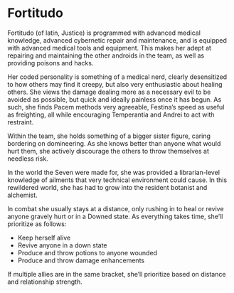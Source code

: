# Fortitudo

Fortitudo (of latin, Justice) is programmed with advanced medical knowledge, advanced cybernetic repair and maintenance, and is equipped with advanced medical tools and equipment. This makes her adept at repairing and maintaining the other androids in the team, as well as providing poisons and hacks.

Her coded personality is something of a medical nerd, clearly desensitized to how others may find it creepy, but also very enthusiastic about healing others. She views the damage dealing more as a necessary evil to be avoided as possible, but quick and ideally painless once it has begun. As such, she finds Pacem methods very agreeable, Festina’s speed as useful as freighting, all while encouraging Temperantia and Andrei to act with restraint.

Within the team, she holds something of a bigger sister figure, caring bordering on domineering. As she knows better than anyone what would hurt them, she actively discourage the others to throw themselves at needless risk.

In the world the Seven were made for, she was provided a librarian-level knowledge of ailments that very technical environment could cause. In this rewildered world, she has had to grow into the resident botanist and alchemist.

In combat she usually stays at a distance, only rushing in to heal or revive anyone gravely hurt or in a Downed state. As everything takes time, she’ll prioritize as follows:

- Keep herself alive
- Revive anyone in a down state
- Produce and throw potions to anyone wounded
- Produce and throw damage enhancements

If multiple allies are in the same bracket, she’ll prioritize based on distance and relationship strength.
